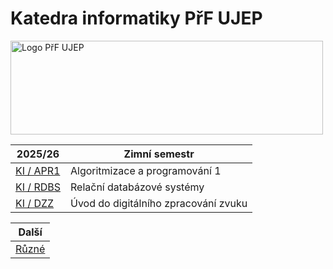 # Katedra informatiky PřF UJEP

<img src=".assets/PřF-UJEP-logo.png" alt="Logo PřF UJEP" width="500" height="150">

| 2025/26                          | Zimní semestr                        |
| -------------------------------- | ------------------------------------ |
| [KI / APR1](./KI-APR1/README.md) | Algoritmizace a programování 1       |
| [KI / RDBS](./KI-RDBS/README.md) | Relační databázové systémy           |
| [KI / DZZ](./KI-DZZ/README.md)   | Úvod do digitálního zpracování zvuku |

| Další            |
| ---------------- |
| [Různé](./Různé) |
